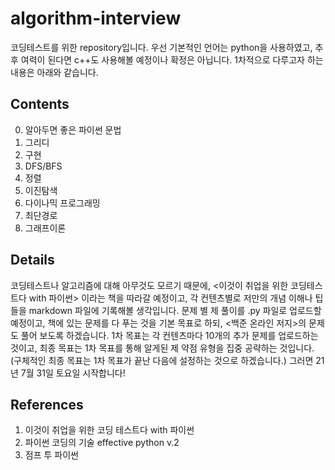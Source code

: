 # algorithm-interview
코딩테스트를 위한 repository입니다. 우선 기본적인 언어는 python을 사용하였고, 추후 여력이 된다면 c++도 사용해볼 예정이나 확정은 아닙니다. 1차적으로 다루고자 하는 내용은 아래와 같습니다.

## Contents
0. 알아두면 좋은 파이썬 문법
1. 그리디
2. 구현
3. DFS/BFS
4. 정렬
5. 이진탐색
6. 다이나믹 프로그래밍
7. 최단경로
8. 그래프이론

## Details
코딩테스트나 알고리즘에 대해 아무것도 모르기 때문에, <이것이 취업을 위한 코딩테스트다 with 파이썬> 이라는 책을 따라갈 예정이고, 각 컨텐츠별로 저만의 개념 이해나 팁들을 markdown 파일에 기록해볼 생각입니다. 문제 별 제 풀이를 .py 파일로 업로드할 예정이고, 책에 있는 문제를 다 푸는 것을 기본 목표로 하되, <백준 온라인 저지>의 문제도 풀어 보도록 하겠습니다. 1차 목표는 각 컨텐츠마다 10개의 추가 문제를 업로드하는 것이고, 최종 목표는 1차 목표를 통해 알게된 제 약점 유형을 집중 공략하는 것입니다. (구체적인 최종 목표는 1차 목표가 끝난 다음에 설정하는 것으로 하겠습니다.) 그러면 21년 7월 31일 토요일 시작합니다!

## References
1. 이것이 취업을 위한 코딩 테스트다 with 파이썬
2. 파이썬 코딩의 기술 effective python v.2
3. 점프 투 파이썬 
